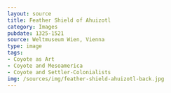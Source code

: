 ```yaml
---
layout: source
title: Feather Shield of Ahuizotl 
category: Images
pubdate: 1325-1521
source: Weltmuseum Wien, Vienna
type: image
tags:
- Coyote as Art
- Coyote and Mesoamerica
- Coyote and Settler-Colonialists
img: /sources/img/feather-shield-ahuizotl-back.jpg
---
```


